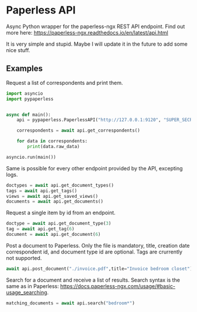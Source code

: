 # Paperless API

Async Python wrapper for the paperless-ngx REST API endpoint. Find out more here: https://paperless-ngx.readthedocs.io/en/latest/api.html

It is very simple and stupid. Maybe I will update it in the future to add some nice stuff.

## Examples

Request a list of correspondents and print them.

```python
import asyncio
import pypaperless


async def main():
    api = pypaperless.PaperlessAPI("http://127.0.0.1:9120", "SUPER_SECRET_API_TOKEN_HERE")

    correspondents = await api.get_correspondents()

    for data in correspondents:
        print(data.raw_data)

asyncio.run(main())
```

Same is possible for every other endpoint provided by the API, excepting logs.

```python
doctypes = await api.get_document_types()
tags = await api.get_tags()
views = await api.get_saved_views()
documents = await api.get_documents()
```

Request a single item by id from an endpoint.
```python
doctype = await api.get_document_type(3)
tag = await api.get_tag(6)
document = await api.get_document(6)
```

Post a document to Paperless. Only the file is mandatory, title, creation date correspondent id, and document type id are optional. Tags are crurrently not supported.
```python
await api.post_document("./invoice.pdf",title="Invoice bedroom closet")
```

Search for a document and receive a list of results. Search syntax is the same as in Paperless: https://docs.paperless-ngx.com/usage/#basic-usage_searching.
```python
matching_documents = await api.search("bedroom*")
```
